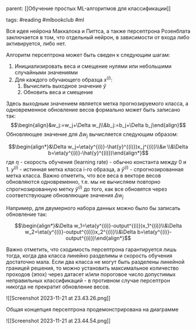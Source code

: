 parent: [[Обучение простых ML-алгоритмов для классификации]]

tags: #reading #mlbookclub #ml 

Вся идея нейрона Маккалока и Питтса, а также персептрона Розенблата заключается в том, что отдельный нейрон, в зависимости от входа либо активируется, либо нет.

Алгоритм персептрона может быть сведен к следующим шагам:

1. Инициализировать веса и смещение нулями или небольшими случайными значениями
2. Для каждого обучающего образца $x^{(i)}$:
	1. Вычислить выходное значение $\hat{y}$ 
	2. Обновить веса и смещение

Здесь выходным значением является метка прогнозируемого класса, а одновременное обновление весов формально может быть записано так:
$$\begin{align}&w_j:=w_j+\Delta w_j\\&b_j:=b_j+\Delta b_j\end{align}$$
Обновляющее значение для $\Delta w_j$ вычисляется следующим образом:

$$\begin{align*}&\Delta w_j=\eta(y^{(i)}-\hat{y}^{(i)})x_j^{(i)}\\&и \\&\Delta b=\eta(y^{(i)}-\hat{y}^{(i)})\end{align*}$$
где $\eta$ - скорость обучения (learning rate) - обычно константа между 0 и 1. $y^{(i)}$ - истинная метка класса i-го образца, а $\hat{y}^{(i)}$ - спрогнозированная метка класса. Важно отметить, что все веса в векторе весов обновляются одновременно, т.е. мы не вычисляем повторно спрогнозированную метку $\hat{y}^{(i)}$ до того, как все обновятся через соответствующие обновляющие значения $\Delta w_j$ 

Например, для двумерного набора данных можно было бы записать обновление так:

$$\begin{align*}&\Delta w_1=\eta(y^{(i)}-output^{(i)})x_1^{(i)}\\&\Delta w_2=\eta(y^{(i)}-output^{(i)})x_2^{(i)}\\&\Delta b=\eta(y^{(i)}-output^{(i)})\end{align*}$$

Важно отметить, что сходимость персептрона гарантируется лишь тогда, когда два класса линейно разделимы и скорость обучения достаточно мала. Если два класса не могут быть разделены линейной границей решения, то можно установить максимальное количество проходов (эпох) через датасет и/или пороговое число допустимых неправильных классификаций - в противном случае персептрон никогда не прекратит обновление весов.

![[Screenshot 2023-11-21 at 23.43.26.png]]

Общая концепция персептрона продемонстрирована на диаграмме

![[Screenshot 2023-11-21 at 23.44.54.png]]
